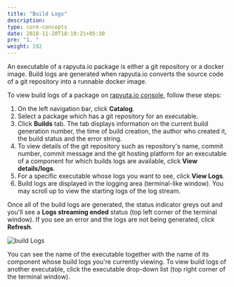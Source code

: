 ```yaml
---
title: "Build Logs"
description:
type: core-concepts
date: 2018-11-20T18:19:21+05:30
pre: "1. "
weight: 192
---
```

An executable of a rapyuta.io package is either a git repository or a docker image.
Build logs are generated when rapyuta.io converts the source code of a git repository
into a runnable docker image.

To view build logs of a package on [rapyuta.io console](https://closed-beta.rapyuta.io),
follow these steps:

1. On the left navigation bar, click **Catalog**.
2. Select a package which has a git repository for an executable.
3. Click **Builds** tab. The tab displays information on the current build
   generation number, the time of build creation, the author who created it,
   the build status and the error string.
4. To view details of the git repository such as repository's name, commit
   number, commit message and the git hosting platform for an executable of a
   component for which builds logs are available, click **View details/logs**.
5. For a specific executable whose logs you want to see, click **View Logs**.
6. Build logs are displayed in the logging area (terminal-like window). You may
   scroll up to view the starting logs of the log stream.

Once all of the build logs are generated, the status indicator greys out and
you'll see a **Logs streaming ended** status (top left corner of the terminal
window). If you see an error and the logs are not being generated,
click **Refresh**.

![build Logs](/images/core-concepts/logging/build-logs/build-logs.png?classes=border)

You can see the name of the executable together with the name of its component
whose build logs you're currently viewing. To view build logs of another executable,
click the executable drop-down list (top right corner of the terminal window).
